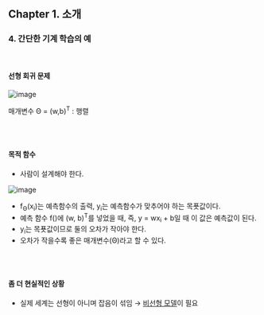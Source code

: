 ## Chapter 1. 소개

### 4. 간단한 기계 학습의 예

<br>

#### 선형 회귀 문제

![image](https://user-images.githubusercontent.com/64337152/110457552-1c583480-810e-11eb-8f6a-1ef986d29c20.png)

매개변수 Θ = (w,b)<sup>T</sup> : 행렬

<br> <br>

#### 목적 함수

- 사람이 설계해야 한다.

![image](https://user-images.githubusercontent.com/64337152/110457606-2712c980-810e-11eb-9b6d-aac3ebc8972d.png)

- f<sub>Θ</sub>(x<sub>i</sub>)는 예측함수의 출력, y<sub>i</sub>는 예측함수가 맞추어야 하는 목푯값이다.
- 예측 함수 f()에 (w, b)<sup>T</sup>를 넣었을 때, 즉, y = wx<sub>i</sub> + b일 때 이 값은 예측값이 된다.
- y<sub>i</sub>는 목푯값이므로 둘의 오차가 작아야 한다.
- 오차가 작을수록 좋은 매개변수(Θ)라고 할 수 있다.

<br> <br>

#### 좀 더 현실적인 상황

- 실제 세계는 선형이 아니며 잡음이 섞임 → <u>비선형 모델</u>이 필요
